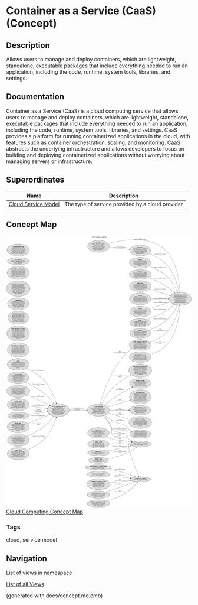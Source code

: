 # Container as a Service (CaaS) (Concept)
## Description
Allows users to manage and deploy containers, which are lightweight, standalone, executable packages that include everything needed to run an application, including the code, runtime, system tools, libraries, and settings.

## Documentation
Container as a Service (CaaS) is a cloud computing service that allows users to
manage and deploy containers, which are lightweight, standalone, executable
packages that include everything needed to run an application,
including the code, runtime, system tools, libraries, and settings.
CaaS provides a platform for running containerized applications in the cloud,
with features such as container orchestration, scaling, and monitoring.
CaaS abstracts the underlying infrastructure and allows developers to focus on
building and deploying containerized applications without worrying about managing
servers or infrastructure.

## Superordinates
| Name | Description |
|---|---|
| [Cloud Service Model](../../software-development/cloud/cloud-service-model.md) | The type of service provided by a cloud provider |

## Concept Map
![Cloud Computing Concept Map](../../software-development/cloud/concept-view.png)
[Cloud Computing Concept Map](../../software-development/cloud/concept-view.md)

### Tags
cloud, service model


## Navigation
[List of views in namespace](./views-in-namespace.md)

[List of all Views](../../views.md)

(generated with docs/concept.md.cmb)
